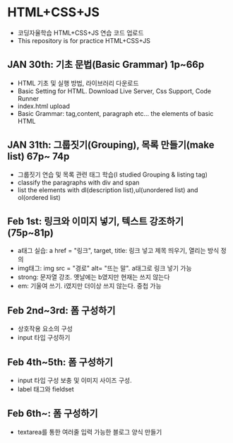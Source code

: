 # HTML+CSS+JS
- 코딩자율학습 HTML+CSS+JS 연습 코드 업로드
- This repository is for practice HTML+CSS+JS

## JAN 30th: 기초 문법(Basic Grammar) 1p~66p 
- HTML 기초 및 실행 방법, 라이브러리 다운로드
- Basic Setting for HTML. Download Live Server, Css Support, Code Runner
- index.html upload
- Basic Grammar: tag,content, paragraph etc... the elements of basic HTML

## JAN 31th: 그룹짓기(Grouping), 목록 만들기(make list) 67p~ 74p
- 그룹짓기 연습 및 목록 관련 태그 학습(I studied Grouping & listing tag)
- classify the paragraphs with div and span
- list the elements with dl(description list),ul(unordered list) and ol(ordered list)

## Feb 1st: 링크와 이미지 넣기, 텍스트 강조하기 (75p~81p)
- a태그 실습: a href = "링크", target, title: 링크 넣고 제목 띄우기, 열리는 방식 정의
- img태그: img src = "경로" alt= "뜨는 말". a태그로 링크 넣기 가능
- strong: 문자열 강조. 옛날에는 b였지만 현재는 쓰지 않는다
- em: 기울여 쓰기. i였지만 더이상 쓰지 않는다. 중첩 가능

## Feb 2nd~3rd: 폼 구성하기
- 상호작용 요소의 구성
- input 타입 구성하기 

## Feb 4th~5th: 폼 구성하기
- input 타입 구성 보충 및 이미지 사이즈 구성.
- label 태그와 fieldset

## Feb 6th~: 폼 구성하기
- textarea를 통한 여러줄 입력 가능한 블로그 양식 만들기
